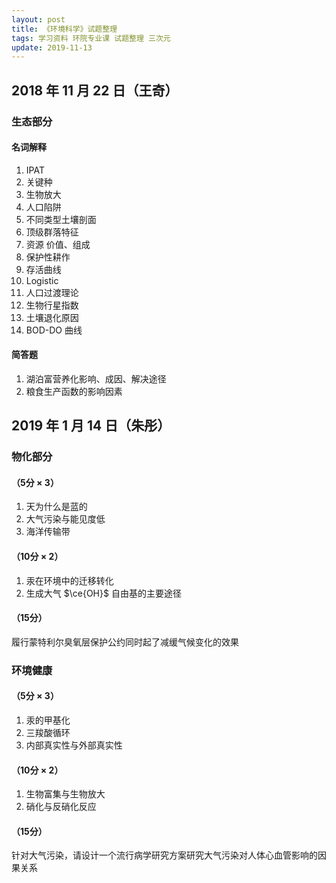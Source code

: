 ```yaml
---
layout: post
title: 《环境科学》试题整理
tags: 学习资料 环院专业课 试题整理 三次元
update: 2019-11-13
---
```

## 2018 年 11 月 22 日（王奇）
### 生态部分
#### 名词解释
1. IPAT
2. 关键种
3. 生物放大
4. 人口陷阱
5. 不同类型土壤剖面
6. 顶级群落特征
7. 资源 价值、组成
8. 保护性耕作
9. 存活曲线
10. Logistic
11. 人口过渡理论
12. 生物行星指数
13. 土壤退化原因
14. BOD-DO 曲线

#### 简答题
1. 湖泊富营养化影响、成因、解决途径
2. 粮食生产函数的影响因素

## 2019 年 1 月 14 日（朱彤）
### 物化部分
#### （5分 × 3）
1. 天为什么是蓝的
2. 大气污染与能见度低
3. 海洋传输带

#### （10分 × 2）
1. 汞在环境中的迁移转化
2. 生成大气 $\ce{OH}$ 自由基的主要途径

#### （15分）
履行蒙特利尔臭氧层保护公约同时起了减缓气候变化的效果

### 环境健康
#### （5分 × 3）
1. 汞的甲基化
2. 三羧酸循环
3. 内部真实性与外部真实性

#### （10分 × 2）
1. 生物富集与生物放大
2. 硝化与反硝化反应

#### （15分）
针对大气污染，请设计一个流行病学研究方案研究大气污染对人体心血管影响的因果关系